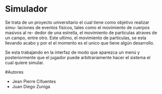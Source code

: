 # Simulador
Se trata de un proyecto universitario el cual tiene como objetivo realizar simu-
laciones de eventos físicos, tales como el movimiento de cuerpos masivos al re-
dedor de una estrella, el movimiento de particulas atraves de un campo, entre 
otro. Este ultimo, el movimiento de particulas, se esta llevando acabo y por el 
el momento es el unico que tiene algún desarrollo.

Se esta trabajando en la interfaz de modo que aparezca un menú y posteriormente
que el jugador puede arbitrariamente hacer el sistema el cual quiere simular. 

#Autores
- Jean Pierre Cifuentes
- Juan Diego Zuniga 
